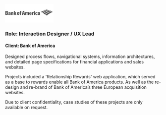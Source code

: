 ![Bank of America](/assets/images/logo_bofa.png)

### Role: Interaction Designer / UX Lead ###
#### Client: Bank of America ####

Designed process flows, navigational systems, information architectures, and detailed page specifications for financial applications and sales websites.

Projects included a 'Relationship Rewards' web application, which served as a base to rewards enable all Bank of America products. As well as the re-design and re-brand of Bank of America’s three European acquisition websites.

Due to client confidentiality, case studies of these projects are only available on request.
